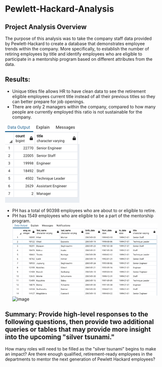 # Pewlett-Hackard-Analysis

## Project Analysis Overview 
The purpose of this analysis was to take the company staff data provided by Pewlett-Hackard to create a database that demonstrates employee trends within the company. More specifically, to establish the number of retiring employees by title and identify employees who are eligible to participate in a mentorship program based on different attributes from the data.

 ## Results: 
- Unique titles file allows HR to have clean data to see the retirement eligible employees current title instead of all their previous titles so they can better prepare for job openings.
- There are only 2 managers within the company, compared to how many people are currently employed this ratio is not sustainable for the company.

![alt text](https://github.com/allison-chavez/Pewlett-Hackard-Analysis/blob/main/Data_Images/retiring_titles.png)


- PH has a total of 90398 employees who are about to or eligible to retire.
- PH has 1549 employees who are eligible to be a part of the mentorship program. 
![alt text](https://github.com/allison-chavez/Pewlett-Hackard-Analysis/blob/main/Data_Images/mentorship_eligibility.png)
![image](https://user-images.githubusercontent.com/75692892/116500073-5ffc2e80-a873-11eb-93bc-111ae3986c35.png)



## Summary: Provide high-level responses to the following questions, then provide two additional queries or tables that may provide more insight into the upcoming "silver tsunami."
How many roles will need to be filled as the "silver tsunami" begins to make an impact?
Are there enough qualified, retirement-ready employees in the departments to mentor the next generation of Pewlett Hackard employees?
